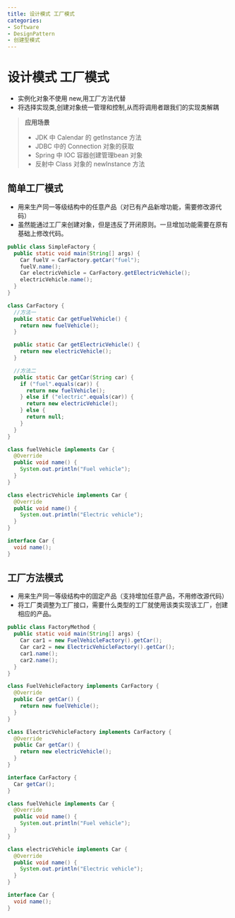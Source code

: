 ```yaml
---
title: 设计模式 工厂模式
categories:
- Software
- DesignPattern
- 创建型模式
---
```

# 设计模式 工厂模式

- 实例化对象不使用 new,用工厂方法代替
- 将选择实现类,创建对象统一管理和控制,从而将调用者跟我们的实现类解耦

> **应用场景**
>
> - JDK 中 Calendar 的 getInstance 方法
> - JDBC 中的 Connection 对象的获取
> - Spring 中 IOC 容器创建管理bean 对象
> - 反射中 Class 对象的 newInstance 方法

## 简单工厂模式

- 用来生产同一等级结构中的任意产品（对已有产品新增功能，需要修改源代码）
- 虽然能通过工厂来创建对象，但是违反了开闭原则。一旦增加功能需要在原有基础上修改代码。

```java
public class SimpleFactory {
  public static void main(String[] args) {
    Car fuelV = CarFactory.getCar("fuel");
    fuelV.name();
    Car electricVehicle = CarFactory.getElectricVehicle();
    electricVehicle.name();
  }
}

class CarFactory {
  //方法一
  public static Car getFuelVehicle() {
    return new fuelVehicle();
  }

  public static Car getElectricVehicle() {
    return new electricVehicle();
  }

  //方法二
  public static Car getCar(String car) {
    if ("fuel".equals(car)) {
      return new fuelVehicle();
    } else if ("electric".equals(car)) {
      return new electricVehicle();
    } else {
      return null;
    }
  }
}

class fuelVehicle implements Car {
  @Override
  public void name() {
    System.out.println("Fuel vehicle");
  }
}

class electricVehicle implements Car {
  @Override
  public void name() {
    System.out.println("Electric vehicle");
  }
}

interface Car {
  void name();
}
```

## 工厂方法模式

- 用来生产同一等级结构中的固定产品（支持增加任意产品，不用修改源代码）
- 将工厂类调整为工厂接口，需要什么类型的工厂就使用该类实现该工厂，创建相应的产品。

```java
public class FactoryMethod {
  public static void main(String[] args) {
    Car car1 = new FuelVehicleFactory().getCar();
    Car car2 = new ElectricVehicleFactory().getCar();
    car1.name();
    car2.name();
  }
}

class FuelVehicleFactory implements CarFactory {
  @Override
  public Car getCar() {
    return new fuelVehicle();
  }
}

class ElectricVehicleFactory implements CarFactory {
  @Override
  public Car getCar() {
    return new electricVehicle();
  }
}

interface CarFactory {
  Car getCar();
}

class fuelVehicle implements Car {
  @Override
  public void name() {
    System.out.println("Fuel vehicle");
  }
}

class electricVehicle implements Car {
  @Override
  public void name() {
    System.out.println("Electric vehicle");
  }
}

interface Car {
  void name();
}
```